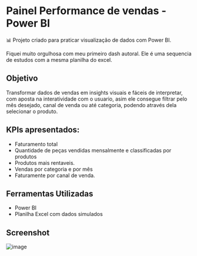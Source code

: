 # Painel Performance de vendas - Power BI

📊 Projeto criado para praticar visualização de dados com Power BI.

Fiquei muito orgulhosa com meu primeiro dash autoral.
Ele é uma sequencia de estudos com a mesma planilha do excel.

## Objetivo
Transformar dados de vendas em insights visuais e fáceis de interpretar, com aposta na interatividade com o usuario, asim ele consegue filtrar pelo mês desejado, canal de venda ou até categoria, podendo através dela selecionar o produto.

## KPIs apresentados:
- Faturamento total
- Quantidade de peças vendidas mensalmente e classificadas por produtos
- Produtos mais rentaveis.
- Vendas por categoria e por mês
- Faturamente por canal de venda.

## Ferramentas Utilizadas
- Power BI
- Planilha Excel com dados simulados

## Screenshot
![image](https://github.com/user-attachments/assets/8c9c1251-51f4-4652-8691-f61b7303de76)
